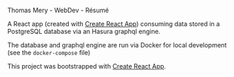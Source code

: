 Thomas Mery - WebDev - Résumé

A React app (created with [Create React App](https://github.com/facebookincubator/create-react-app)) consuming data stored in a PostgreSQL database via an Hasura graphql engine.

The database and graphql engine are run via Docker for local development (see the `docker-compose` file)

This project was bootstrapped with [Create React App](https://github.com/facebookincubator/create-react-app).
